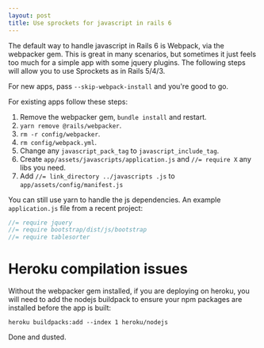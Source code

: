 ```yaml
---
layout: post
title: Use sprockets for javascript in rails 6
---
```


The default way to handle javascript in Rails 6 is Webpack, via the webpacker
gem. This is great in many scenarios, but sometimes it just feels too much for a
simple app with some jquery plugins. The following steps will allow you to use
Sprockets as in Rails 5/4/3.

For new apps, pass `--skip-webpack-install` and you're good to go.

For existing apps follow these steps:

1. Remove the webpacker gem, `bundle install` and restart.
2. `yarn remove @rails/webpacker`.
3. `rm -r config/webpacker`.
4. `rm config/webpack.yml`.
5. Change any `javascript_pack_tag` to `javascript_include_tag`.
6. Create `app/assets/javascripts/application.js` and `//= require X` any libs you need.
7. Add `//= link_directory ../javascripts .js` to `app/assets/config/manifest.js`

You can still use yarn to handle the js dependencies. An example
`application.js` file from a recent project:

``` js
//= require jquery
//= require bootstrap/dist/js/bootstrap
//= require tablesorter
```

# Heroku compilation issues

Without the webpacker gem installed, if you are deploying on heroku, you will
need to add the nodejs buildpack to ensure your npm packages are installed
before the app is built:

`heroku buildpacks:add --index 1 heroku/nodejs`

Done and dusted.

